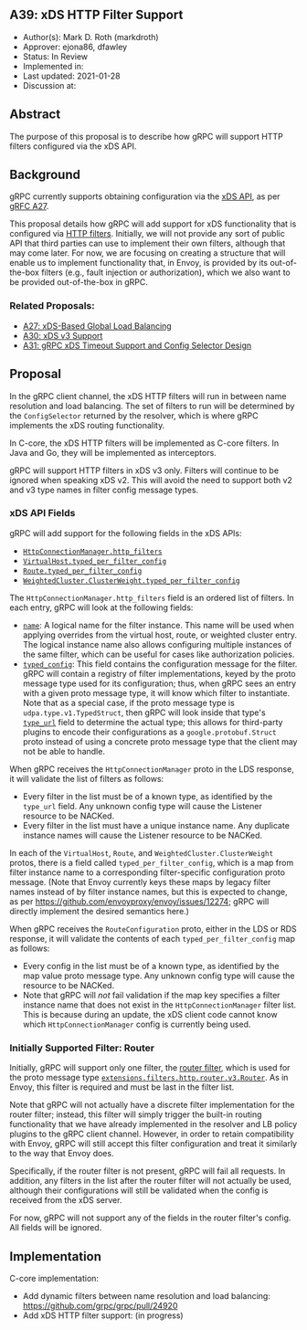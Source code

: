 A39: xDS HTTP Filter Support
----
* Author(s): Mark D. Roth (markdroth)
* Approver: ejona86, dfawley
* Status: In Review
* Implemented in: 
* Last updated: 2021-01-28
* Discussion at: 

## Abstract

The purpose of this proposal is to describe how gRPC will support HTTP
filters configured via the xDS API.

## Background

gRPC currently supports obtaining configuration via the
[xDS API](https://github.com/envoyproxy/data-plane-api), as per
[gRFC A27](https://github.com/grpc/proposal/blob/master/A27-xds-global-load-balancing.md).

This proposal details how gRPC will add support for xDS functionality that is
configured via [HTTP
filters](https://www.envoyproxy.io/docs/envoy/latest/configuration/http/http_filters/http_filters).  Initially, we will not provide any sort of public
API that third parties can use to implement their own filters, although
that may come later.  For now, we are focusing on creating a structure
that will enable us to implement functionality that, in Envoy, is
provided by its out-of-the-box filters (e.g., fault injection or
authorization), which we also want to be provided out-of-the-box in gRPC.

### Related Proposals: 

- [A27: xDS-Based Global Load Balancing](https://github.com/grpc/proposal/blob/master/A27-xds-global-load-balancing.md)
- [A30: xDS v3 Support](https://github.com/grpc/proposal/blob/master/A30-xds-v3.md)
- [A31: gRPC xDS Timeout Support and Config Selector Design](https://github.com/grpc/proposal/blob/master/A31-xds-timeout-support-and-config-selector.md)

## Proposal

In the gRPC client channel, the xDS HTTP filters will run in between
name resolution and load balancing.  The set of filters to run will be
determined by the `ConfigSelector` returned by the resolver, which is
where gRPC implements the xDS routing functionality.

In C-core, the xDS HTTP filters will be implemented as C-core filters.
In Java and Go, they will be implemented as interceptors.

gRPC will support HTTP filters in xDS v3 only.  Filters will continue to
be ignored when speaking xDS v2.  This will avoid the need to support
both v2 and v3 type names in filter config message types.

### xDS API Fields

gRPC will add support for the following fields in the xDS APIs:
- [`HttpConnectionManager.http_filters`](https://github.com/envoyproxy/envoy/blob/2ee9543fbb0fccdb69d4dcd8cb57a19743afb94b/api/envoy/extensions/filters/network/http_connection_manager/v3/http_connection_manager.proto#L273)
- [`VirtualHost.typed_per_filter_config`](https://github.com/envoyproxy/envoy/blob/2ee9543fbb0fccdb69d4dcd8cb57a19743afb94b/api/envoy/config/route/v3/route_components.proto#L142)
- [`Route.typed_per_filter_config`](https://github.com/envoyproxy/envoy/blob/2ee9543fbb0fccdb69d4dcd8cb57a19743afb94b/api/envoy/config/route/v3/route_components.proto#L252)
- [`WeightedCluster.ClusterWeight.typed_per_filter_config`](https://github.com/envoyproxy/envoy/blob/2ee9543fbb0fccdb69d4dcd8cb57a19743afb94b/api/envoy/config/route/v3/route_components.proto#L366)

The `HttpConnectionManager.http_filters` field is an ordered list of
filters.  In each entry, gRPC will look at the following fields:
- [`name`](https://github.com/envoyproxy/envoy/blob/2ee9543fbb0fccdb69d4dcd8cb57a19743afb94b/api/envoy/extensions/filters/network/http_connection_manager/v3/http_connection_manager.proto#L833):
  A logical name for the filter instance.  This name will be used when
  applying overrides from the virtual host, route, or weighted cluster entry.
  The logical instance name also allows configuring multiple instances of the
  same filter, which can be useful for cases like authorization policies.
- [`typed_config`](https://github.com/envoyproxy/envoy/blob/2ee9543fbb0fccdb69d4dcd8cb57a19743afb94b/api/envoy/extensions/filters/network/http_connection_manager/v3/http_connection_manager.proto#L838):
  This field contains the configuration message for the filter.  gRPC
  will contain a registry of filter implementations, keyed by the proto
  message type used for its configuration; thus, when gRPC sees an entry
  with a given proto message type, it will know which filter to
  instantiate.  Note that as a special case, if the proto message type is
  `udpa.type.v1.TypedStruct`, then gRPC will look inside that type's
  [`type_url`](https://github.com/cncf/udpa/blob/cc1b757b3eddccaaaf0743cbb107742bb7e3ee4f/udpa/type/v1/typed_struct.proto#L38)
  field to determine the actual type; this allows for third-party
  plugins to encode their configurations as a `google.protobuf.Struct`
  proto instead of using a concrete proto message type that the client
  may not be able to handle.

When gRPC receives the `HttpConnectionManager` proto in the LDS
response, it will validate the list of filters as follows:
- Every filter in the list must be of a known type, as identified by the
  `type_url` field.  Any unknown config type will cause the Listener
  resource to be NACKed.
- Every filter in the list must have a unique instance name.  Any
  duplicate instance names will cause the Listener resource to be NACKed.

In each of the `VirtualHost`, `Route`, and `WeightedCluster.ClusterWeight`
protos, there is a field called `typed_per_filter_config`, which is a map
from filter instance name to a corresponding filter-specific configuration
proto message.  (Note that Envoy currently keys these maps by legacy
filter names instead of by filter instance names, but this is expected
to change, as per https://github.com/envoyproxy/envoy/issues/12274; gRPC
will directly implement the desired semantics here.)

When gRPC receives the `RouteConfiguration` proto, either in the LDS or
RDS response, it will validate the contents of each
`typed_per_filter_config` map as follows:
- Every config in the list must be of a known type, as identified by the
  map value proto message type.  Any unknown config type will cause the
  resource to be NACKed.
- Note that gRPC will *not* fail validation if the map key specifies a
  filter instance name that does not exist in the `HttpConnectionManager`
  filter list.  This is because during an update, the xDS client code
  cannot know which `HttpConnectionManager` config is currently being
  used.

### Initially Supported Filter: Router

Initially, gRPC will support only one filter, the [router
filter](https://www.envoyproxy.io/docs/envoy/latest/configuration/http/http_filters/router_filter),
which is used for the proto message type
[`extensions.filters.http.router.v3.Router`](https://github.com/envoyproxy/envoy/blob/18db4c90e3295fb2c39bfc7b2ce641cfd6c3fbed/api/envoy/extensions/filters/http/router/v3/router.proto#L23).
As in Envoy, this filter is required and must be last in the filter list.

Note that gRPC will not actually have a discrete filter implementation
for the router filter; instead, this filter will simply trigger the
built-in routing functionality that we have already implemented in the
resolver and LB policy plugins to the gRPC client channel.  However,
in order to retain compatibility with Envoy, gRPC will still accept
this filter configuration and treat it similarly to the way that Envoy
does.

Specifically, if the router filter is not present, gRPC will fail all
requests.  In addition, any filters in the list after the router filter
will not actually be used, although their configurations will still be
validated when the config is received from the xDS server.

For now, gRPC will not support any of the fields in the router filter's
config.  All fields will be ignored.

## Implementation

C-core implementation:
- Add dynamic filters between name resolution and load balancing: https://github.com/grpc/grpc/pull/24920
- Add xDS HTTP filter support: (in progress)
